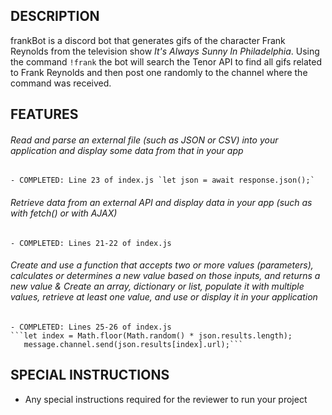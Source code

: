 ## DESCRIPTION

frankBot is a discord bot that generates gifs of the character Frank Reynolds from the television show *It's Always Sunny In Philadelphia*. Using the command `!frank` the bot will search the Tenor API to find all gifs related to Frank Reynolds and then post one randomly to the channel where the command was received. 

## FEATURES

###### Read and parse an external file (such as JSON or CSV) into your application and display some data from that in your app
    
    - COMPLETED: Line 23 of index.js `let json = await response.json();`

###### Retrieve data from an external API and display data in your app (such as with fetch() or with AJAX)
    
    - COMPLETED: Lines 21-22 of index.js 

###### Create and use a function that accepts two or more values (parameters), calculates or determines a new value based on those inputs, and returns a new value & Create an array, dictionary or list, populate it with multiple values, retrieve at least one value, and use or display it in your application
    
    - COMPLETED: Lines 25-26 of index.js  
    ```let index = Math.floor(Math.random() * json.results.length);
       message.channel.send(json.results[index].url);```

## SPECIAL INSTRUCTIONS

- Any special instructions required for the reviewer to run your project